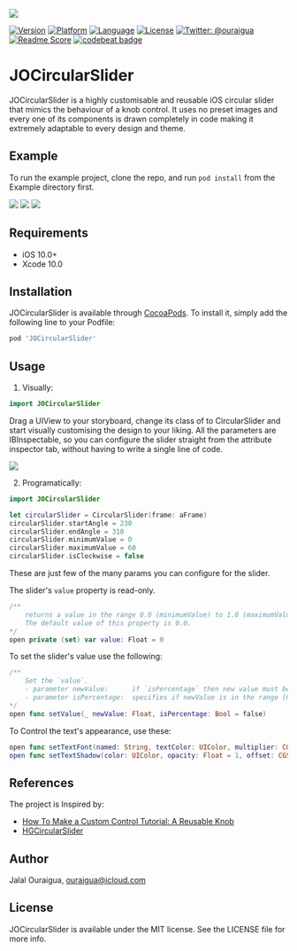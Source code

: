 ![](https://raw.githubusercontent.com/ouraigua/JOCircularSlider/master/Screenshots/banner.gif) 

[![Version](https://img.shields.io/cocoapods/v/JOCircularSlider.svg?style=flat)](https://cocoapods.org/pods/JOCircularSlider)
[![Platform](https://img.shields.io/cocoapods/p/JOCircularSlider.svg?style=flat)](https://cocoapods.org/pods/JOCircularSlider)
[![Language](https://img.shields.io/badge/language-Swift-orange.svg?style=flat)]()
[![License](https://img.shields.io/cocoapods/l/JOCircularSlider.svg?style=flat)](https://cocoapods.org/pods/JOCircularSlider)
[![Twitter: @ouraigua](https://img.shields.io/badge/twitter-@ouraigua-blue.svg?style=flat)](https://twitter.com/ouraigua)
[![Readme Score](http://readme-score-api.herokuapp.com/score.svg?url=https://github.com/ouraigua/jocircularslider)](http://clayallsopp.github.io/readme-score?url=https://github.com/ouraigua/jocircularslider)
[![codebeat badge](https://codebeat.co/badges/c4db03f5-903a-4b0e-84bb-98362fc5bd7a)](https://codebeat.co/projects/github-com-ouraigua-jocircularslider-master)

# JOCircularSlider

JOCircularSlider is a highly customisable and reusable iOS circular slider that mimics the behaviour of a knob control.
It uses no preset images and every one of its components is drawn completely in code making it extremely adaptable to every design and theme.  

## Example

To run the example project, clone the repo, and run `pod install` from the Example directory first.

![](https://raw.githubusercontent.com/ouraigua/JOCircularSlider/master/Screenshots/shot1.gif) 
![](https://raw.githubusercontent.com/ouraigua/JOCircularSlider/master/Screenshots/shot2.gif) 
![](https://raw.githubusercontent.com/ouraigua/JOCircularSlider/master/Screenshots/shot3.gif)

## Requirements

- iOS 10.0+
- Xcode 10.0

## Installation

JOCircularSlider is available through [CocoaPods](https://cocoapods.org). To install
it, simply add the following line to your Podfile:

```ruby
pod 'JOCircularSlider'
```

## Usage
1. Visually:

```swift
import JOCircularSlider
```
Drag a UIView to your storyboard, change its class of to CircularSlider and start visually customising the design to your liking.
All the parameters are IBInspectable, so you can configure the slider straight from the attribute inspector tab, without having to write a single line of code.

![](https://raw.githubusercontent.com/ouraigua/JOCircularSlider/master/Screenshots/shot4.gif)

2. Programatically:

```swift
import JOCircularSlider

let circularSlider = CircularSlider(frame: aFrame)
circularSlider.startAngle = 230
circularSlider.endAngle = 310
circularSlider.minimumValue = 0
circularSlider.maximumValue = 60
circularSlider.isClockwise = false
```
These are just few of the many params you can configure for the slider.

The slider's `value` property is read-only.
```swift
/**
    returns a value in the range 0.0 (minimumValue) to 1.0 (maximumValue). 
    The default value of this property is 0.0. 
*/
open private (set) var value: Float = 0
```
To set the slider's value use the following:
```swift
/**
    Set the `value`.
    - parameter newValue:      if `isPercentage` then new value must be in the range 0.0 to 1.0
    - parameter isPercentage:  specifies if newValue is in the range [0.0, 1.0] or not
*/
open func setValue(_ newValue: Float, isPercentage: Bool = false)
```

To Control the text's appearance, use these:
```swift
open func setTextFont(named: String, textColor: UIColor, multiplier: CGFloat)
open func setTextShadow(color: UIColor, opacity: Float = 1, offset: CGSize = CGSize(width: 1, height: 1), radius: CGFloat = 0)
```

## References

The project is Inspired by:
- [How To Make a Custom Control Tutorial: A Reusable Knob](https://www.raywenderlich.com/5294-how-to-make-a-custom-control-tutorial-a-reusable-knob)
- [HGCircularSlider](https://github.com/HamzaGhazouani/HGCircularSlider)

## Author

Jalal Ouraigua, ouraigua@icloud.com

## License

JOCircularSlider is available under the MIT license. See the LICENSE file for more info.
